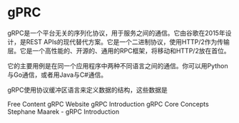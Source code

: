 # gPRC

gRPC是一个平台无关的序列化协议，用于服务之间的通信。它由谷歌在2015年设计，是REST APIs的现代替代方案。它是一个二进制协议，使用HTTP/2作为传输层。它是一个高性能的、开源的、通用的RPC框架，将移动和HTTP/2放在首位。

它的主要用例是在同一个应用程序中两种不同语言之间的通信。你可以用Python与Go通信，或者用Java与C#通信。

gRPC使用协议缓冲区语言来定义数据的结构，这些数据是


<ResourceGroupTitle>Free Content</ResourceGroupTitle>
<BadgeLink colorScheme='blue' badgeText='Official Website' href='https://grpc.io/'>gRPC Website</BadgeLink>
<BadgeLink colorScheme='blue' badgeText='Official Website' href='https://grpc.io/docs/what-is-grpc/introduction/'>gRPC Introduction</BadgeLink>
<BadgeLink colorScheme='blue' badgeText='Official Website' href='https://grpc.io/docs/what-is-grpc/core-concepts/'>gRPC Core Concepts</BadgeLink>
<BadgeLink badgeText='Watch' href='https://youtu.be/XRXTsQwyZSU'>Stephane Maarek - gRPC Introduction</BadgeLink>